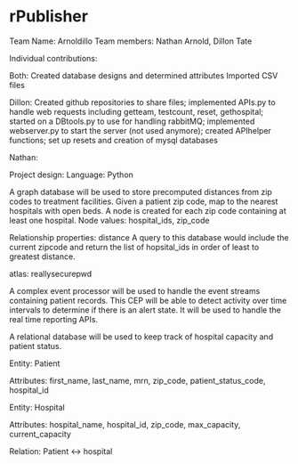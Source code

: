 # rPublisher
Team Name: Arnoldillo
Team members: Nathan Arnold, Dillon Tate

Individual contributions: 

Both:
  Created database designs and determined attributes
  Imported CSV files
  
Dillon:
  Created github repositories to share files;
  implemented APIs.py to handle web requests including getteam, testcount, reset, gethospital;
  started on a DBtools.py to use for handling rabbitMQ;
  implemented webserver.py to start the server (not used anymore);
  created APIhelper functions;
  set up resets and creation of mysql databases
  
  
Nathan:


Project design:
  Language: Python
  
  A graph database will be used to store precomputed distances from zip codes to treatment facilities.
  Given a patient zip code, map to the nearest hospitals with open beds. A node is created for each zip code containing at least one hospital.
  Node values: hospital_ids, zip_code
  
  Relationship properties: distance
  A query to this database would include the current zipcode and return the list of hopsital_ids in order of least to greatest distance.
  
  atlas: reallysecurepwd
  
  A complex event processor will be used to handle the event streams containing patient records.
  This CEP will be able to detect activity over time intervals to determine if there is an alert state. It will be used to handle the real time reporting APIs.
  
  A relational database will be used to keep track of hospital capacity and patient status.
  
  Entity: Patient
    
  Attributes: first_name, last_name, mrn, zip_code, patient_status_code, hospital_id
  
  Entity: Hospital
    
  Attributes: hospital_name, hospital_id, zip_code, max_capacity, current_capacity
  
  Relation: Patient <-> hospital
